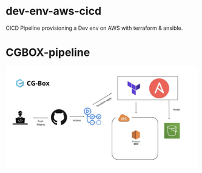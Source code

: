 # dev-env-aws-cicd
CICD Pipeline provisioning a Dev env on AWS with terraform &amp; ansible.

# CGBOX-pipeline
[![New Dev Environment](./pipeline.jpg)](./pipeline.jpg)
